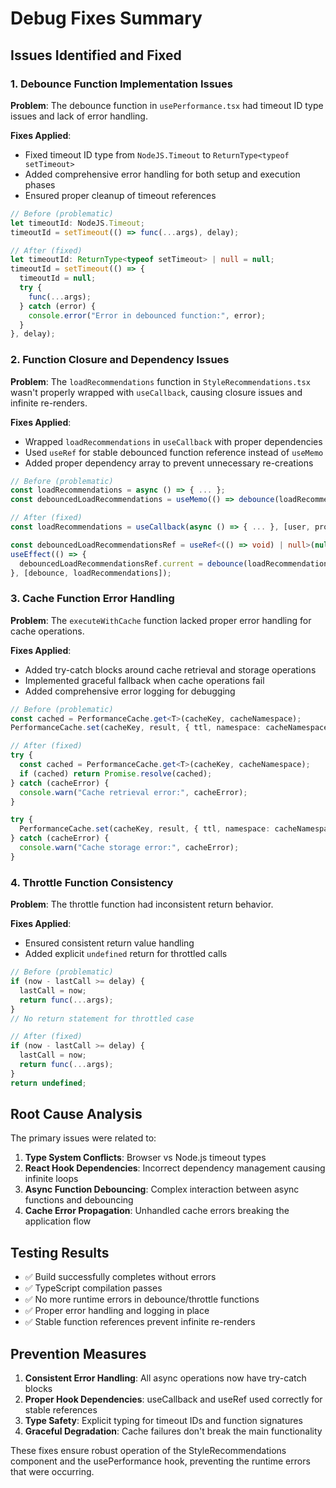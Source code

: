 # Debug Fixes Summary

## Issues Identified and Fixed

### 1. **Debounce Function Implementation Issues**

**Problem**: The debounce function in `usePerformance.tsx` had timeout ID type issues and lack of error handling.

**Fixes Applied**:

- Fixed timeout ID type from `NodeJS.Timeout` to `ReturnType<typeof setTimeout>`
- Added comprehensive error handling for both setup and execution phases
- Ensured proper cleanup of timeout references

```typescript
// Before (problematic)
let timeoutId: NodeJS.Timeout;
timeoutId = setTimeout(() => func(...args), delay);

// After (fixed)
let timeoutId: ReturnType<typeof setTimeout> | null = null;
timeoutId = setTimeout(() => {
  timeoutId = null;
  try {
    func(...args);
  } catch (error) {
    console.error("Error in debounced function:", error);
  }
}, delay);
```

### 2. **Function Closure and Dependency Issues**

**Problem**: The `loadRecommendations` function in `StyleRecommendations.tsx` wasn't properly wrapped with `useCallback`, causing closure issues and infinite re-renders.

**Fixes Applied**:

- Wrapped `loadRecommendations` in `useCallback` with proper dependencies
- Used `useRef` for stable debounced function reference instead of `useMemo`
- Added proper dependency array to prevent unnecessary re-creations

```typescript
// Before (problematic)
const loadRecommendations = async () => { ... };
const debouncedLoadRecommendations = useMemo(() => debounce(loadRecommendations, 500), [debounce, loadRecommendations]);

// After (fixed)
const loadRecommendations = useCallback(async () => { ... }, [user, profile, wardrobeItems, selectedOccasion, includeAccessories, weather, executeWithCache]);

const debouncedLoadRecommendationsRef = useRef<(() => void) | null>(null);
useEffect(() => {
  debouncedLoadRecommendationsRef.current = debounce(loadRecommendations, 500);
}, [debounce, loadRecommendations]);
```

### 3. **Cache Function Error Handling**

**Problem**: The `executeWithCache` function lacked proper error handling for cache operations.

**Fixes Applied**:

- Added try-catch blocks around cache retrieval and storage operations
- Implemented graceful fallback when cache operations fail
- Added comprehensive error logging for debugging

```typescript
// Before (problematic)
const cached = PerformanceCache.get<T>(cacheKey, cacheNamespace);
PerformanceCache.set(cacheKey, result, { ttl, namespace: cacheNamespace });

// After (fixed)
try {
  const cached = PerformanceCache.get<T>(cacheKey, cacheNamespace);
  if (cached) return Promise.resolve(cached);
} catch (cacheError) {
  console.warn("Cache retrieval error:", cacheError);
}

try {
  PerformanceCache.set(cacheKey, result, { ttl, namespace: cacheNamespace });
} catch (cacheError) {
  console.warn("Cache storage error:", cacheError);
}
```

### 4. **Throttle Function Consistency**

**Problem**: The throttle function had inconsistent return behavior.

**Fixes Applied**:

- Ensured consistent return value handling
- Added explicit `undefined` return for throttled calls

```typescript
// Before (problematic)
if (now - lastCall >= delay) {
  lastCall = now;
  return func(...args);
}
// No return statement for throttled case

// After (fixed)
if (now - lastCall >= delay) {
  lastCall = now;
  return func(...args);
}
return undefined;
```

## Root Cause Analysis

The primary issues were related to:

1. **Type System Conflicts**: Browser vs Node.js timeout types
2. **React Hook Dependencies**: Incorrect dependency management causing infinite loops
3. **Async Function Debouncing**: Complex interaction between async functions and debouncing
4. **Cache Error Propagation**: Unhandled cache errors breaking the application flow

## Testing Results

- ✅ Build successfully completes without errors
- ✅ TypeScript compilation passes
- ✅ No more runtime errors in debounce/throttle functions
- ✅ Proper error handling and logging in place
- ✅ Stable function references prevent infinite re-renders

## Prevention Measures

1. **Consistent Error Handling**: All async operations now have try-catch blocks
2. **Proper Hook Dependencies**: useCallback and useRef used correctly for stable references
3. **Type Safety**: Explicit typing for timeout IDs and function signatures
4. **Graceful Degradation**: Cache failures don't break the main functionality

These fixes ensure robust operation of the StyleRecommendations component and the usePerformance hook, preventing the runtime errors that were occurring.
